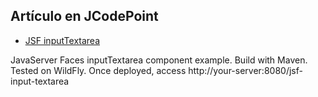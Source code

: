 ## Artículo en JCodePoint
* [JSF inputTextarea](https://jcodepoint.com/jsf/etiquetas/jsf-inputtextarea/)

JavaServer Faces inputTextarea component example.
Build with Maven. Tested on WildFly. Once deployed, access http://your-server:8080/jsf-input-textarea
